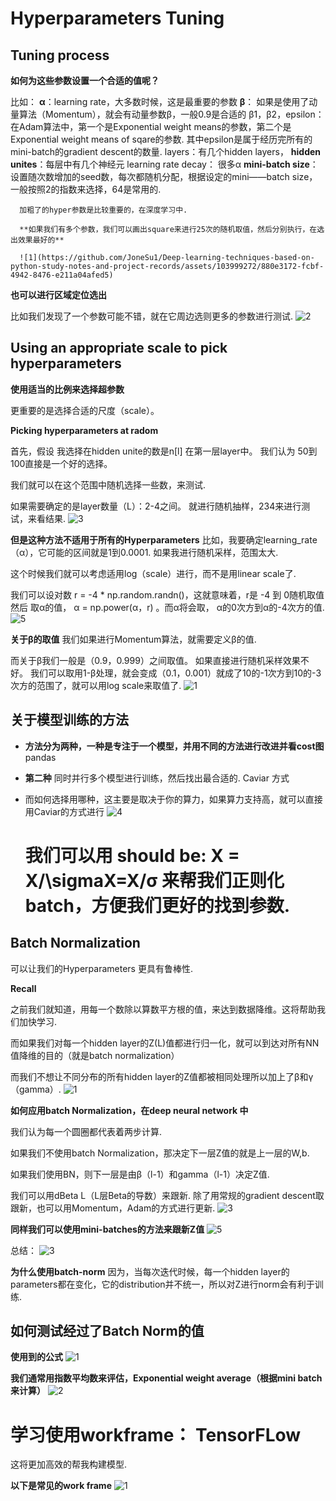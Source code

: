 # Hyperparameters Tuning
## Tuning process

**如何为这些参数设置一个合适的值呢？**

比如： **α**：learning rate，大多数时候，这是最重要的参数
      **β**： 如果是使用了动量算法（Momentum），就会有动量参数β，一般0.9是合适的
      β1，β2，epsilon： 在Adam算法中，第一个是Exponential weight means的参数，第二个是Exponential weight means of sqare的参数. 
      其中epsilon是属于经历完所有的mini-batch的gradient descent的数量.
      layers：有几个hidden layers，
      **hidden unites**：每层中有几个神经元
      learning rate decay： 很多α
      **mini-batch size**： 设置随次数增加的seed数，每次都随机分配，根据设定的mini——batch size，一般按照2的指数来选择，64是常用的.
      
      加粗了的hyper参数是比较重要的，在深度学习中.

      **如果我们有多个参数，我们可以画出square来进行25次的随机取值，然后分别执行，在选出效果最好的**

      ![1](https://github.com/JoneSu1/Deep-learning-techniques-based-on-python-study-notes-and-project-records/assets/103999272/880e3172-fcbf-4942-8476-e211a04afed5)

**也可以进行区域定位选出**

比如我们发现了一个参数可能不错，就在它周边选则更多的参数进行测试.
![2](https://github.com/JoneSu1/Deep-learning-techniques-based-on-python-study-notes-and-project-records/assets/103999272/38e59d9c-7aa0-4e70-adbf-892b6dc87cee)

## Using an appropriate scale to pick hyperparameters

**使用适当的比例来选择超参数**

更重要的是选择合适的尺度（scale）。

**Picking hyperparameters at radom**

首先，假设 我选择在hidden unite的数是n[l] 在第一层layer中。
我们认为 50到100直接是一个好的选择。

我们就可以在这个范围中随机选择一些数，来测试.

如果需要确定的是layer数量（L）：2-4之间。
就进行随机抽样，234来进行测试，来看结果.
![3](https://github.com/JoneSu1/Deep-learning-techniques-based-on-python-study-notes-and-project-records/assets/103999272/8cf34fde-17ba-429d-a275-8ddc36c6c142)

**但是这种方法不适用于所有的Hyperparameters**
比如，我要确定learning_rate（α），它可能的区间就是1到0.0001. 如果我进行随机采样，范围太大.

这个时候我们就可以考虑适用log（scale）进行，而不是用linear scale了.

我们可以设对数 r = -4 * np.random.randn()，这就意味着，r是 -4 到 0随机取值
然后 取α的值， α = np.power(α，r) 。而α将会取， α的0次方到α的-4次方的值.
![5](https://github.com/JoneSu1/Deep-learning-techniques-based-on-python-study-notes-and-project-records/assets/103999272/145b6221-0ac3-411d-bbc5-dc19462a7300)

**关于β的取值**
我们如果进行Momentum算法，就需要定义β的值.

而关于β我们一般是（0.9，0.999）之间取值。
如果直接进行随机采样效果不好。
我们可以取用1-β处理，就会变成（0.1，0.001）就成了10的-1次方到10的-3次方的范围了，就可以用log scale来取值了.
![1](https://github.com/JoneSu1/Deep-learning-techniques-based-on-python-study-notes-and-project-records/assets/103999272/d208da92-e5e0-4eac-9586-b63aef9f5ed9)

## 关于模型训练的方法
- **方法分为两种，一种是专注于一个模型，并用不同的方法进行改进并看cost图** pandas
- **第二种** 同时并行多个模型进行训练，然后找出最合适的. Caviar 方式

- 而如何选择用哪种，这主要是取决于你的算力，如果算力支持高，就可以直接用Caviar的方式进行
![4](https://github.com/JoneSu1/Deep-learning-techniques-based-on-python-study-notes-and-project-records/assets/103999272/46562179-e803-4073-9366-78bf3c9eef35)

  # 我们可以用 should be: X = X/\sigmaX=X/σ 来帮我们正则化batch，方便我们更好的找到参数.
## Batch Normalization

可以让我们的Hyperparameters 更具有鲁棒性.

**Recall**

之前我们就知道，用每一个数除以算数平方根的值，来达到数据降维。这将帮助我们加快学习.

而如果我们对每一个hidden layer的Z(L)值都进行归一化，就可以到达对所有NN值降维的目的（就是batch normalization）

而我们不想让不同分布的所有hidden layer的Z值都被相同处理所以加上了β和γ（gamma）.
![1](https://github.com/JoneSu1/Deep-learning-techniques-based-on-python-study-notes-and-project-records/assets/103999272/c7de6bac-e6f9-42b2-8883-3941fe12f7ee)

**如何应用batch Normalization，在deep neural network 中**

我们认为每一个圆圈都代表着两步计算.

如果我们不使用batch Normalization，那决定下一层Z值的就是上一层的W,b.

如果我们使用BN，则下一层是由β（l-1）和gamma（l-1）决定Z值.

我们可以用dBeta L（L层Beta的导数）来跟新.
除了用常规的gradient descent取跟新，也可以用Momentum，Adam的方式进行更新.
![3](https://github.com/JoneSu1/Deep-learning-techniques-based-on-python-study-notes-and-project-records/assets/103999272/d264e38d-ee41-4cb7-b063-dc1e7c9c69a9)

**同样我们可以使用mini-batches的方法来跟新Z值**
![5](https://github.com/JoneSu1/Deep-learning-techniques-based-on-python-study-notes-and-project-records/assets/103999272/7d5b566c-1894-4fa8-ac8c-5b7648156496)

总结：
![3](https://github.com/JoneSu1/Deep-learning-techniques-based-on-python-study-notes-and-project-records/assets/103999272/edd6f0f5-f4d4-4003-8114-6abe19dad195)

**为什么使用batch-norm**
因为，当每次迭代时候，每一个hidden layer的parameters都在变化，它的distribution并不统一，所以对Z进行norm会有利于训练.


## 如何测试经过了Batch Norm的值

**使用到的公式**
![1](https://github.com/JoneSu1/Deep-learning-techniques-based-on-python-study-notes-and-project-records/assets/103999272/a0dc90d1-ffb2-4796-a855-d62ac515f68f)

**我们通常用指数平均数来评估，Exponential weight average（根据mini batch来计算）**
![2](https://github.com/JoneSu1/Deep-learning-techniques-based-on-python-study-notes-and-project-records/assets/103999272/4527a976-c20a-4559-abd8-78502d4ed2be)

# 学习使用workframe： TensorFLow
这将更加高效的帮我构建模型.

**以下是常见的work frame**
![1](https://github.com/JoneSu1/Deep-learning-techniques-based-on-python-study-notes-and-project-records/assets/103999272/4a8c7f6d-31b6-4dda-b500-5b678132caf6)

